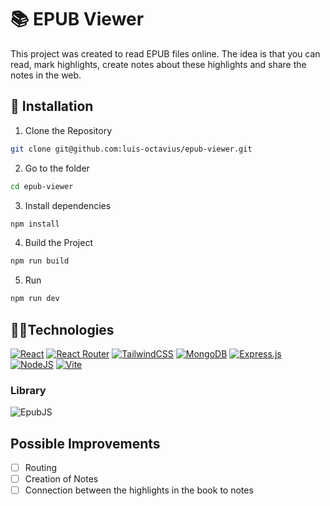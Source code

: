# 📚 EPUB Viewer

This project was created to read EPUB files online. The idea is that you can read, mark highlights, create notes about these highlights and share the notes in the web.

## 🧰 Installation

1. Clone the Repository

```bash
git clone git@github.com:luis-octavius/epub-viewer.git
```

2. Go to the folder

```bash
cd epub-viewer
```

3. Install dependencies

```bash
npm install
```

4. Build the Project

```bash
npm run build
```

5. Run

```bash
npm run dev
```

## 👨‍💻Technologies

[![React](https://img.shields.io/badge/React-%2320232a.svg?logo=react&logoColor=%2361DAFB)](#)
[![React Router](https://img.shields.io/badge/React_Router-CA4245?logo=react-router&logoColor=white)](#)
[![TailwindCSS](https://img.shields.io/badge/Tailwind%20CSS-%2338B2AC.svg?logo=tailwind-css&logoColor=white)](#)
[![MongoDB](https://img.shields.io/badge/MongoDB-%234ea94b.svg?logo=mongodb&logoColor=white)](#)
[![Express.js](https://img.shields.io/badge/Express.js-%23404d59.svg?logo=express&logoColor=%2361DAFB)](#)
[![NodeJS](https://img.shields.io/badge/Node.js-6DA55F?logo=node.js&logoColor=white)](#)
[![Vite](https://img.shields.io/badge/Vite-646CFF?logo=vite&logoColor=fff)](#)


### Library

![EpubJS](https://img.shields.io/badge/epubjs-red)

## Possible Improvements

- [ ] Routing
- [ ] Creation of Notes
- [ ] Connection between the highlights in the book to notes
